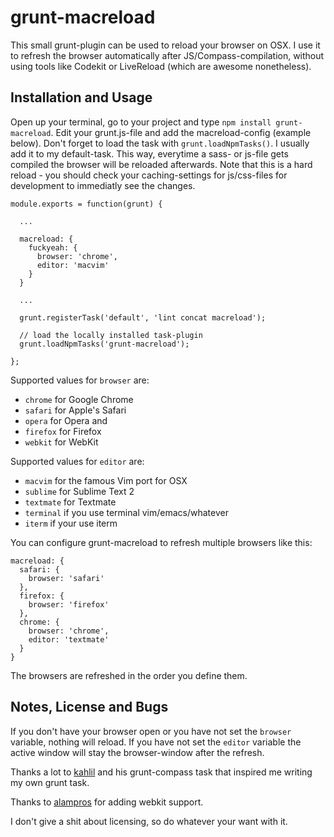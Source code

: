 # grunt-macreload

This small grunt-plugin can be used to reload your browser on OSX.
I use it to refresh the browser automatically after JS/Compass-compilation, 
without using tools like Codekit or LiveReload (which are awesome nonetheless).

## Installation and Usage

Open up your terminal, go to your project and type `npm install grunt-macreload`.
Edit your grunt.js-file and add the macreload-config (example below). Don't forget
to load the task with `grunt.loadNpmTasks()`. I usually add it to my default-task.
This way, everytime a sass- or js-file gets compiled the browser will be reloaded
afterwards. Note that this is a hard reload - you should check your caching-settings
for js/css-files for development to immediatly see the changes.


```
module.exports = function(grunt) {

  ...

  macreload: {
    fuckyeah: {
      browser: 'chrome',
      editor: 'macvim'
    }
  }

  ...

  grunt.registerTask('default', 'lint concat macreload');

  // load the locally installed task-plugin
  grunt.loadNpmTasks('grunt-macreload');

};
```

Supported values for `browser` are:

- `chrome` for Google Chrome
- `safari` for Apple's Safari
- `opera` for Opera and
- `firefox` for Firefox
- `webkit` for WebKit

Supported values for `editor` are:

- `macvim` for the famous Vim port for OSX
- `sublime` for Sublime Text 2
- `textmate` for Textmate
- `terminal` if you use terminal vim/emacs/whatever
- `iterm` if your use iterm

You can configure grunt-macreload to refresh multiple browsers like this:

```
macreload: {
  safari: {
    browser: 'safari'
  },
  firefox: {
    browser: 'firefox'
  },
  chrome: {
    browser: 'chrome',
    editor: 'textmate'
  }
}
```

The browsers are refreshed in the order you define them.
  
## Notes, License and Bugs

If you don't have your browser open or you have not set the `browser` variable,
nothing will reload. If you have not set the `editor` variable the active window
will stay the browser-window after the refresh. 

Thanks a lot to [kahlil](https://github.com/kahlil/grunt-compass) and his grunt-compass
task that inspired me writing my own grunt task.

Thanks to [alampros](https://github.com/alampros) for adding webkit support.

I don't give a shit about licensing, so do whatever your want with it.
